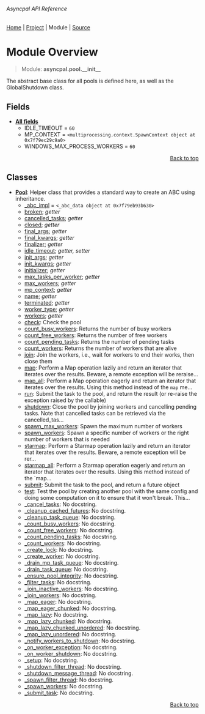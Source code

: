 ###### Asyncpal API Reference
[Home](/docs/api/README.md) | [Project](/README.md) | Module | [Source](/asyncpal/pool/__init__.py)

# Module Overview
> Module: **asyncpal.pool.\_\_init\_\_**

The abstract base class for all pools is defined here,
as well as the GlobalShutdown class.

## Fields
- [**All fields**](/docs/api/modules/asyncpal/pool/__init__/fields.md)
    - IDLE\_TIMEOUT = `60`
    - MP\_CONTEXT = `<multiprocessing.context.SpawnContext object at 0x7f79ec29c9a0>`
    - WINDOWS\_MAX\_PROCESS\_WORKERS = `60`

<p align="right"><a href="#asyncpal-api-reference">Back to top</a></p>

## Classes
- [**Pool**](/docs/api/modules/asyncpal/pool/__init__/class-Pool.md): Helper class that provides a standard way to create an ABC using inheritance.
    - [\_abc\_impl](/docs/api/modules/asyncpal/pool/__init__/class-Pool.md#fields-table) = `<_abc_data object at 0x7f79eb93b630>`
    - [broken](/docs/api/modules/asyncpal/pool/__init__/class-Pool.md#properties-table); _getter_
    - [cancelled\_tasks](/docs/api/modules/asyncpal/pool/__init__/class-Pool.md#properties-table); _getter_
    - [closed](/docs/api/modules/asyncpal/pool/__init__/class-Pool.md#properties-table); _getter_
    - [final\_args](/docs/api/modules/asyncpal/pool/__init__/class-Pool.md#properties-table); _getter_
    - [final\_kwargs](/docs/api/modules/asyncpal/pool/__init__/class-Pool.md#properties-table); _getter_
    - [finalizer](/docs/api/modules/asyncpal/pool/__init__/class-Pool.md#properties-table); _getter_
    - [idle\_timeout](/docs/api/modules/asyncpal/pool/__init__/class-Pool.md#properties-table); _getter, setter_
    - [init\_args](/docs/api/modules/asyncpal/pool/__init__/class-Pool.md#properties-table); _getter_
    - [init\_kwargs](/docs/api/modules/asyncpal/pool/__init__/class-Pool.md#properties-table); _getter_
    - [initializer](/docs/api/modules/asyncpal/pool/__init__/class-Pool.md#properties-table); _getter_
    - [max\_tasks\_per\_worker](/docs/api/modules/asyncpal/pool/__init__/class-Pool.md#properties-table); _getter_
    - [max\_workers](/docs/api/modules/asyncpal/pool/__init__/class-Pool.md#properties-table); _getter_
    - [mp\_context](/docs/api/modules/asyncpal/pool/__init__/class-Pool.md#properties-table); _getter_
    - [name](/docs/api/modules/asyncpal/pool/__init__/class-Pool.md#properties-table); _getter_
    - [terminated](/docs/api/modules/asyncpal/pool/__init__/class-Pool.md#properties-table); _getter_
    - [worker\_type](/docs/api/modules/asyncpal/pool/__init__/class-Pool.md#properties-table); _getter_
    - [workers](/docs/api/modules/asyncpal/pool/__init__/class-Pool.md#properties-table); _getter_
    - [check](/docs/api/modules/asyncpal/pool/__init__/class-Pool.md#check): Check the pool
    - [count\_busy\_workers](/docs/api/modules/asyncpal/pool/__init__/class-Pool.md#count_busy_workers): Returns the number of busy workers
    - [count\_free\_workers](/docs/api/modules/asyncpal/pool/__init__/class-Pool.md#count_free_workers): Returns the number of free workers
    - [count\_pending\_tasks](/docs/api/modules/asyncpal/pool/__init__/class-Pool.md#count_pending_tasks): Returns the number of pending tasks
    - [count\_workers](/docs/api/modules/asyncpal/pool/__init__/class-Pool.md#count_workers): Returns the number of workers that are alive
    - [join](/docs/api/modules/asyncpal/pool/__init__/class-Pool.md#join): Join the workers, i.e., wait for workers to end their works, then close them
    - [map](/docs/api/modules/asyncpal/pool/__init__/class-Pool.md#map): Perform a Map operation lazily and return an iterator that iterates over the results. Beware, a remote exception will be reraise...
    - [map\_all](/docs/api/modules/asyncpal/pool/__init__/class-Pool.md#map_all): Perform a Map operation eagerly and return an iterator that iterates over the results. Using this method instead of the `map` me...
    - [run](/docs/api/modules/asyncpal/pool/__init__/class-Pool.md#run): Submit the task to the pool, and return the result (or re-raise the exception raised by the callable)
    - [shutdown](/docs/api/modules/asyncpal/pool/__init__/class-Pool.md#shutdown): Close the pool by joining workers and cancelling pending tasks. Note that cancelled tasks can be retrieved via the cancelled_tas...
    - [spawn\_max\_workers](/docs/api/modules/asyncpal/pool/__init__/class-Pool.md#spawn_max_workers): Spawn the maximum number of workers
    - [spawn\_workers](/docs/api/modules/asyncpal/pool/__init__/class-Pool.md#spawn_workers): Spawn a specific number of workers or the right number of workers that is needed
    - [starmap](/docs/api/modules/asyncpal/pool/__init__/class-Pool.md#starmap): Perform a Starmap operation lazily and return an iterator that iterates over the results. Beware, a remote exception will be rer...
    - [starmap\_all](/docs/api/modules/asyncpal/pool/__init__/class-Pool.md#starmap_all): Perform a Starmap operation eagerly and return an iterator that iterates over the results. Using this method instead of the `map...
    - [submit](/docs/api/modules/asyncpal/pool/__init__/class-Pool.md#submit): Submit the task to the pool, and return a future object
    - [test](/docs/api/modules/asyncpal/pool/__init__/class-Pool.md#test): Test the pool by creating another pool with the same config and doing some computation on it to ensure that it won't break. This...
    - [\_cancel\_tasks](/docs/api/modules/asyncpal/pool/__init__/class-Pool.md#_cancel_tasks): No docstring.
    - [\_cleanup\_cached\_futures](/docs/api/modules/asyncpal/pool/__init__/class-Pool.md#_cleanup_cached_futures): No docstring.
    - [\_cleanup\_task\_queue](/docs/api/modules/asyncpal/pool/__init__/class-Pool.md#_cleanup_task_queue): No docstring.
    - [\_count\_busy\_workers](/docs/api/modules/asyncpal/pool/__init__/class-Pool.md#_count_busy_workers): No docstring.
    - [\_count\_free\_workers](/docs/api/modules/asyncpal/pool/__init__/class-Pool.md#_count_free_workers): No docstring.
    - [\_count\_pending\_tasks](/docs/api/modules/asyncpal/pool/__init__/class-Pool.md#_count_pending_tasks): No docstring.
    - [\_count\_workers](/docs/api/modules/asyncpal/pool/__init__/class-Pool.md#_count_workers): No docstring.
    - [\_create\_lock](/docs/api/modules/asyncpal/pool/__init__/class-Pool.md#_create_lock): No docstring.
    - [\_create\_worker](/docs/api/modules/asyncpal/pool/__init__/class-Pool.md#_create_worker): No docstring.
    - [\_drain\_mp\_task\_queue](/docs/api/modules/asyncpal/pool/__init__/class-Pool.md#_drain_mp_task_queue): No docstring.
    - [\_drain\_task\_queue](/docs/api/modules/asyncpal/pool/__init__/class-Pool.md#_drain_task_queue): No docstring.
    - [\_ensure\_pool\_integrity](/docs/api/modules/asyncpal/pool/__init__/class-Pool.md#_ensure_pool_integrity): No docstring.
    - [\_filter\_tasks](/docs/api/modules/asyncpal/pool/__init__/class-Pool.md#_filter_tasks): No docstring.
    - [\_join\_inactive\_workers](/docs/api/modules/asyncpal/pool/__init__/class-Pool.md#_join_inactive_workers): No docstring.
    - [\_join\_workers](/docs/api/modules/asyncpal/pool/__init__/class-Pool.md#_join_workers): No docstring.
    - [\_map\_eager](/docs/api/modules/asyncpal/pool/__init__/class-Pool.md#_map_eager): No docstring.
    - [\_map\_eager\_chunked](/docs/api/modules/asyncpal/pool/__init__/class-Pool.md#_map_eager_chunked): No docstring.
    - [\_map\_lazy](/docs/api/modules/asyncpal/pool/__init__/class-Pool.md#_map_lazy): No docstring.
    - [\_map\_lazy\_chunked](/docs/api/modules/asyncpal/pool/__init__/class-Pool.md#_map_lazy_chunked): No docstring.
    - [\_map\_lazy\_chunked\_unordered](/docs/api/modules/asyncpal/pool/__init__/class-Pool.md#_map_lazy_chunked_unordered): No docstring.
    - [\_map\_lazy\_unordered](/docs/api/modules/asyncpal/pool/__init__/class-Pool.md#_map_lazy_unordered): No docstring.
    - [\_notify\_workers\_to\_shutdown](/docs/api/modules/asyncpal/pool/__init__/class-Pool.md#_notify_workers_to_shutdown): No docstring.
    - [\_on\_worker\_exception](/docs/api/modules/asyncpal/pool/__init__/class-Pool.md#_on_worker_exception): No docstring.
    - [\_on\_worker\_shutdown](/docs/api/modules/asyncpal/pool/__init__/class-Pool.md#_on_worker_shutdown): No docstring.
    - [\_setup](/docs/api/modules/asyncpal/pool/__init__/class-Pool.md#_setup): No docstring.
    - [\_shutdown\_filter\_thread](/docs/api/modules/asyncpal/pool/__init__/class-Pool.md#_shutdown_filter_thread): No docstring.
    - [\_shutdown\_message\_thread](/docs/api/modules/asyncpal/pool/__init__/class-Pool.md#_shutdown_message_thread): No docstring.
    - [\_spawn\_filter\_thread](/docs/api/modules/asyncpal/pool/__init__/class-Pool.md#_spawn_filter_thread): No docstring.
    - [\_spawn\_workers](/docs/api/modules/asyncpal/pool/__init__/class-Pool.md#_spawn_workers): No docstring.
    - [\_submit\_task](/docs/api/modules/asyncpal/pool/__init__/class-Pool.md#_submit_task): No docstring.

<p align="right"><a href="#asyncpal-api-reference">Back to top</a></p>
